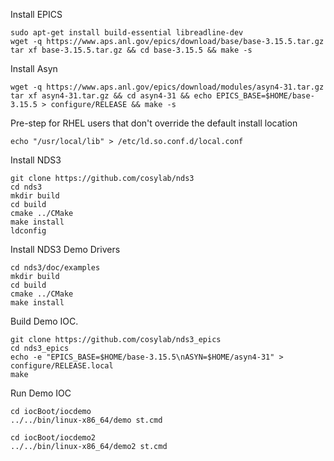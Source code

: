 Install EPICS

    sudo apt-get install build-essential libreadline-dev
    wget -q https://www.aps.anl.gov/epics/download/base/base-3.15.5.tar.gz
    tar xf base-3.15.5.tar.gz && cd base-3.15.5 && make -s

Install Asyn

    wget -q https://www.aps.anl.gov/epics/download/modules/asyn4-31.tar.gz
    tar xf asyn4-31.tar.gz && cd asyn4-31 && echo EPICS_BASE=$HOME/base-3.15.5 > configure/RELEASE && make -s

Pre-step for RHEL users that don't override the default install location

    echo "/usr/local/lib" > /etc/ld.so.conf.d/local.conf

Install NDS3

    git clone https://github.com/cosylab/nds3
    cd nds3
    mkdir build
    cd build
    cmake ../CMake
    make install
    ldconfig

Install NDS3 Demo Drivers

    cd nds3/doc/examples
    mkdir build
    cd build
    cmake ../CMake
    make install

Build Demo IOC.

    git clone https://github.com/cosylab/nds3_epics
    cd nds3_epics
    echo -e "EPICS_BASE=$HOME/base-3.15.5\nASYN=$HOME/asyn4-31" > configure/RELEASE.local
    make

Run Demo IOC

    cd iocBoot/iocdemo
    ../../bin/linux-x86_64/demo st.cmd

    cd iocBoot/iocdemo2
    ../../bin/linux-x86_64/demo2 st.cmd
